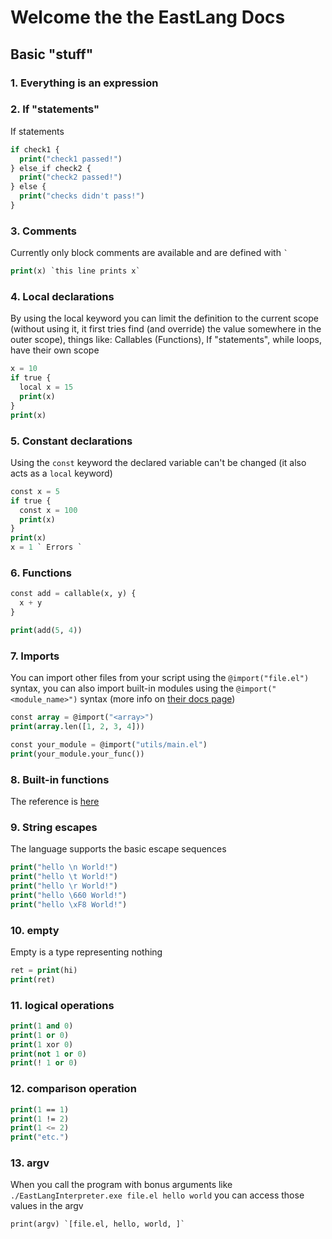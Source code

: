 # Welcome the the EastLang Docs

## Basic "stuff"

### 1. Everything is an expression

### 2. If "statements"
If statements
```el
if check1 {
  print("check1 passed!")
} else_if check2 {
  print("check2 passed!")
} else {
  print("checks didn't pass!")
}
```

### 3. Comments
Currently only block comments are available and are defined with ``` ` ```

```el
print(x) `this line prints x`
```

### 4. Local declarations
By using the local keyword you can limit the definition to the current scope (without using it, it first tries find (and override) the value somewhere in the outer scope), things like: Callables (Functions), If "statements", while loops, have their own scope
```el
x = 10
if true {
  local x = 15
  print(x)
}
print(x)
```
### 5. Constant declarations
Using the `const` keyword the declared variable can't be changed (it also acts as a `local` keyword)
```el
const x = 5
if true {
  const x = 100
  print(x)
}
print(x)
x = 1 ` Errors `
```
### 6. Functions
```el
const add = callable(x, y) {
  x + y
}

print(add(5, 4))
```

### 7. Imports
You can import other files from your script using the `@import("file.el")` syntax, you can also import built-in modules using the `@import("<module_name>")` syntax (more info on [their docs page](./built-in_modules.md))
```el
const array = @import("<array>")
print(array.len([1, 2, 3, 4]))
```
```el
const your_module = @import("utils/main.el")
print(your_module.your_func())
```

### 8. Built-in functions
The reference is [here](./built-in_functions.md)

### 9. String escapes
The language supports the basic escape sequences
```el
print("hello \n World!")
print("hello \t World!")
print("hello \r World!")
print("hello \660 World!")
print("hello \xF8 World!")
```


### 10. empty
Empty is a type representing nothing
```el
ret = print(hi)
print(ret)
```

### 11. logical operations
```el
print(1 and 0)
print(1 or 0)
print(1 xor 0)
print(not 1 or 0)
print(! 1 or 0)
```

### 12. comparison operation
```el
print(1 == 1)
print(1 != 2)
print(1 <= 2)
print("etc.")
```

### 13. argv
When you call the program with bonus arguments like `./EastLangInterpreter.exe file.el hello world` you can access those values in the argv
```
print(argv) `[file.el, hello, world, ]`
```
